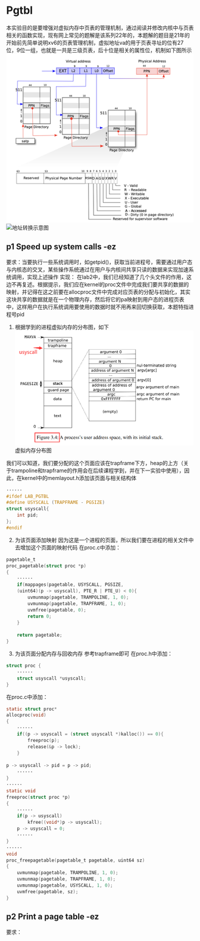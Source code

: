 # Pgtbl
本实验目的是要增强对虚拟内存中页表的管理机制，通过阅读并修改内核中与页表相关的函数实现，现有网上常见的题解是该系列22年的，本题解的题目是21年的
开始前先简单说明xv6的页表管理机制，虚拟地址va的用于页表寻址的位有27位，9位一组，也就是一共是三级页表，后十位是相关的属性位，机制如下图所示![输入图片说明](/imgs/2025-08-13/UZqIRcUFSskBQSV4.png)![地址转换](https://i-blog.csdnimg.cn/blog_migrate/3d49e116164758cd91e905c366296286.png)示意图
## p1 Speed up system calls -ez
要求：当要执行一些系统调用时，如getpid()，获取当前进程号，需要通过用户态与内核态的交叉，某些操作系统通过在用户与内核间共享只读的数据来实现加速系统调用，实现上述操作
实现：
在lab2中，我们已经知道了几个头文件的作用，这边不再复述。根据提示，我们应在kernel的proc文件中完成我们要共享的数据的映射，并记得在这之前要在allocproc文件中完成对应页表的分配与初始化，其实这块共享的数据就是在一个物理内存，然后将它的pa映射到用户态的进程页表中，这样用户在执行系统调用要使用的数据时就不用再来回切换获取，本题特指进程号pid
1. 根据学到的进程虚拟内存的分布图，如下![输入图片说明](/imgs/2025-08-14/uw4sKHFW0Mjb4Dhp.png)虚拟内存分布图

我们可以知道，我们要分配的这个页面应该在trapframe下方，heap的上方（关于trampoline和trapframe的作用会在后续课程学到，并在下一实验中使用），因此，在kernel中的memlayout.h添加该页面与相关结构体
```c
······
#ifdef LAB_PGTBL
#define USYSCALL (TRAPFRAME - PGSIZE)
struct usyscall{
	int pid;
};
#endif
```
2. 为该页面添加映射
因为这是一个进程的页面，所以我们要在进程的相关文件中去增加这个页面的映射代码
在proc.c中添加：
```c
pagetable_t
proc_pagetable(struct proc *p)
{
	······
	if(mappages(pagetable, USYSCALL, PGSIZE,
	(uint64)(p -> usyscall), PTE_R | PTE_U) < 0){
		uvmunmap(pagetable, TRAMPOLINE, 1, 0);
		uvmunmap(pagetable, TRAPFRAME, 1, 0);
		uvmfree(pagetable, 0);
		return 0;
	}

	return pagetable;
}
```
3. 为该页面分配内存与回收内存
参考trapframe即可
在proc.h中添加：
```c
struct proc {
	······
	struct usyscall *usyscall;
}
```
在proc.c中添加：
```c
static struct proc*
allocproc(void)
{
	······
	if((p -> usyscall = (struct usyscall *)kalloc()) == 0){
		freeproc(p);
		release(&p -> lock);
	}

p -> usyscall -> pid = p -> pid;
	······
}
······
static void
freeproc(struct proc *p)
{
	······
	if(p -> usyscall)
		kfree((void*)p -> usyscall);
	p -> usyscall = 0;
	······
}
······
void
proc_freepagetable(pagetable_t pagetable, uint64 sz)
{
	uvmunmap(pagetable, TRAMPOLINE, 1, 0);
	uvmunmap(pagetable, TRAPFRAME, 1, 0);
	uvmunmap(pagetable, USYSCALL, 1, 0);
	uvmfree(pagetable, sz);
}
```
## p2 Print a page table -ez
要求：
<!--stackedit_data:
eyJoaXN0b3J5IjpbNTYzMDQ4ODA1LC05NjQ5NjE0ODYsLTE0Mz
g5MTY3MjMsMTE2MTAzODEyMiwtMTE4MzQ0LC0yMTQzMTgyMzE4
LDI2MDk3MTczLC0xOTI0MDkxNTAyLC04Njc4NDE3MTEsNDA1Mj
M2ODE4XX0=
-->